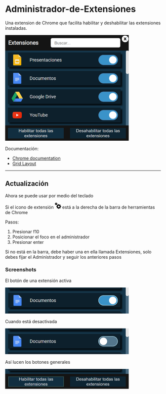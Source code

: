 # Administrador-de-Extensiones
Una extension de Chrome que facilita habilitar y deshabilitar las extensiones instaladas.

<img src="docs/Screenshot.PNG" width="400">

Documentación:
* [Chrome documentation](https://developer.chrome.com/extensions/management "The chrome.management API")
* [Grid Layout](https://developer.mozilla.org/es/docs/Web/CSS/CSS_Grid_Layout "Css")
___
## Actualización
Ahora se puede usar por medio del teclado

Si el icono de extensión 
<img src="manager.png" width="20">
está a la derecha de la barra de herramientas de Chrome

Pasos:
1. Presionar f10
2. Posicionar el foco en el administrador 
3. Presionar enter  

Si no está en la barra, debe haber una en ella llamada Extensiones, solo debes fijar el Administrador y seguir los anteriores pasos   
### Screenshots
El botón de una extensión activa

<img src="docs/Focus_btn_enabled.PNG" width="400">

Cuando está desactivada

<img src="docs/Focus_btn_disabled.PNG" width="400">

Así lucen los botones generales

<img src="docs/Focus_btn_all_enabled.PNG" width="400">
